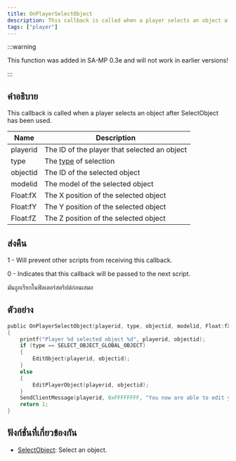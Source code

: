 ```yaml
---
title: OnPlayerSelectObject
description: This callback is called when a player selects an object after SelectObject has been used.
tags: ["player"]
---
```


:::warning

This function was added in SA-MP 0.3e and will not work in earlier versions!

:::

## คำอธิบาย

This callback is called when a player selects an object after SelectObject has been used.

| Name     | Description                                                |
| -------- | ---------------------------------------------------------- |
| playerid | The ID of the player that selected an object               |
| type     | The [type](../resources/selectobjecttypes.md) of selection |
| objectid | The ID of the selected object                              |
| modelid  | The model of the selected object                           |
| Float:fX | The X position of the selected object                      |
| Float:fY | The Y position of the selected object                      |
| Float:fZ | The Z position of the selected object                      |

## ส่งคืน

1 - Will prevent other scripts from receiving this callback.

0 - Indicates that this callback will be passed to the next script.

มันถูกเรียกในฟิลเตอร์สคริปต์ก่อนเสมอ

## ตัวอย่าง

```c
public OnPlayerSelectObject(playerid, type, objectid, modelid, Float:fX, Float:fY, Float:fZ)
{
    printf("Player %d selected object %d", playerid, objectid);
    if (type == SELECT_OBJECT_GLOBAL_OBJECT)
    {
        EditObject(playerid, objectid);
    }
    else
    {
        EditPlayerObject(playerid, objectid);
    }
    SendClientMessage(playerid, 0xFFFFFFFF, "You now are able to edit your object!");
    return 1;
}
```

## ฟังก์ชั่นที่เกี่ยวข้องกัน

- [SelectObject](../../scripting/functions/SelectObject.md): Select an object.
